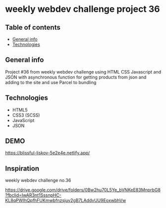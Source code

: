 # weekly webdev challenge project 36

## Table of contents

- [General info](#general-info)
- [Technologies](#technologies)

## General info

Project #36 from weekly webdev challenge using HTML CSS Javascript and JSON with asynchronous function for getting products from json and adding to the site and use Parcel to bundling

## Technologies

- HTML5
- CSS3 (SCSS)
- JavaScript
- JSON

## DEMO

https://blissful-liskov-5e2e4e.netlify.app/

## Inspiration

weekly webdev challenge no.36

https://drive.google.com/drive/folders/0Bw2hu70L5Ye_bVNKeE83MnprbG8?fbclid=IwAR3nt1SssnpHC-KL8qPWIhQpfhFUKmwbfnzsjuv2gB7LAddvUU9EoxwbhVw
